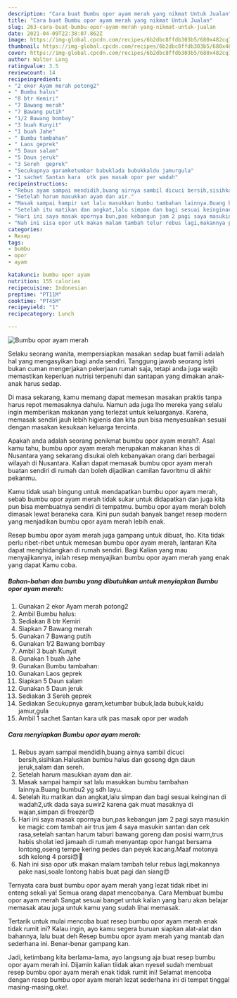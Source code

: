 ```yaml
---
description: "Cara buat Bumbu opor ayam merah yang nikmat Untuk Jualan"
title: "Cara buat Bumbu opor ayam merah yang nikmat Untuk Jualan"
slug: 263-cara-buat-bumbu-opor-ayam-merah-yang-nikmat-untuk-jualan
date: 2021-04-09T22:38:07.862Z
image: https://img-global.cpcdn.com/recipes/6b2dbc8ffdb303b5/680x482cq70/bumbu-opor-ayam-merah-foto-resep-utama.jpg
thumbnail: https://img-global.cpcdn.com/recipes/6b2dbc8ffdb303b5/680x482cq70/bumbu-opor-ayam-merah-foto-resep-utama.jpg
cover: https://img-global.cpcdn.com/recipes/6b2dbc8ffdb303b5/680x482cq70/bumbu-opor-ayam-merah-foto-resep-utama.jpg
author: Walter Long
ratingvalue: 3.5
reviewcount: 14
recipeingredient:
- "2 ekor Ayam merah potong2"
- " Bumbu halus"
- "8 btr Kemiri"
- "7 Bawang merah"
- "7 Bawang putih"
- "1/2 Bawang bombay"
- "3 buah Kunyit"
- "1 buah Jahe"
- " Bumbu tambahan"
- " Laos geprek"
- "5 Daun salam"
- "5 Daun jeruk"
- "3 Sereh  geprek"
- "Secukupnya garamketumbar bubuklada bubukkaldu jamurgula"
- "1 sachet Santan kara  utk pas masak opor per wadah"
recipeinstructions:
- "Rebus ayam sampai mendidih,buang airnya sambil dicuci bersih,sisihkan.Haluskan bumbu halus dan goseng dgn daun jeruk,salam dan sereh."
- "Setelah harum masukkan ayam dan air."
- "Masak sampai hampir sat lalu masukkan bumbu tambahan lainnya.Buang bumbu2 yg sdh layu."
- "Setelah itu matikan dan angkat,lalu simpan dan bagi sesuai keinginan di wadah2,utk dada saya suwir2 karena gak muat masaknya di wajan,simpan di freezer😊"
- "Hari ini saya masak opornya bun,pas kebangun jam 2 pagi saya masukin ke magic com tambah air trus jam 4 saya masukin santan dan cek rasa,setelah santan harum taburi bawang goreng dan posisi warm,trus habis sholat ied jamaah di rumah menyantap opor hangat bersama lontong,oseng tempe kering pedes dan peyek kacang.Maaf motonya sdh kelong 4 porsi😍🙏"
- "Nah ini sisa opor utk makan malam tambah telur rebus lagi,makannya pake nasi,soale lontong habis buat pagi dan siang😍"
categories:
- Resep
tags:
- bumbu
- opor
- ayam

katakunci: bumbu opor ayam 
nutrition: 155 calories
recipecuisine: Indonesian
preptime: "PT11M"
cooktime: "PT45M"
recipeyield: "1"
recipecategory: Lunch

---
```



![Bumbu opor ayam merah](https://img-global.cpcdn.com/recipes/6b2dbc8ffdb303b5/680x482cq70/bumbu-opor-ayam-merah-foto-resep-utama.jpg)

Selaku seorang wanita, mempersiapkan masakan sedap buat famili adalah hal yang mengasyikan bagi anda sendiri. Tanggung jawab seorang istri bukan cuman mengerjakan pekerjaan rumah saja, tetapi anda juga wajib memastikan keperluan nutrisi terpenuhi dan santapan yang dimakan anak-anak harus sedap.

Di masa  sekarang, kamu memang dapat memesan masakan praktis tanpa harus repot memasaknya dahulu. Namun ada juga lho mereka yang selalu ingin memberikan makanan yang terlezat untuk keluarganya. Karena, memasak sendiri jauh lebih higienis dan kita pun bisa menyesuaikan sesuai dengan masakan kesukaan keluarga tercinta. 



Apakah anda adalah seorang penikmat bumbu opor ayam merah?. Asal kamu tahu, bumbu opor ayam merah merupakan makanan khas di Nusantara yang sekarang disukai oleh kebanyakan orang dari berbagai wilayah di Nusantara. Kalian dapat memasak bumbu opor ayam merah buatan sendiri di rumah dan boleh dijadikan camilan favoritmu di akhir pekanmu.

Kamu tidak usah bingung untuk mendapatkan bumbu opor ayam merah, sebab bumbu opor ayam merah tidak sukar untuk didapatkan dan juga kita pun bisa membuatnya sendiri di tempatmu. bumbu opor ayam merah boleh dimasak lewat beraneka cara. Kini pun sudah banyak banget resep modern yang menjadikan bumbu opor ayam merah lebih enak.

Resep bumbu opor ayam merah juga gampang untuk dibuat, lho. Kita tidak perlu ribet-ribet untuk memesan bumbu opor ayam merah, lantaran Kita dapat menghidangkan di rumah sendiri. Bagi Kalian yang mau menyajikannya, inilah resep menyajikan bumbu opor ayam merah yang enak yang dapat Kamu coba.

<!--inarticleads1-->

##### Bahan-bahan dan bumbu yang dibutuhkan untuk menyiapkan Bumbu opor ayam merah:

1. Gunakan 2 ekor Ayam merah potong2
1. Ambil  Bumbu halus:
1. Sediakan 8 btr Kemiri
1. Siapkan 7 Bawang merah
1. Gunakan 7 Bawang putih
1. Gunakan 1/2 Bawang bombay
1. Ambil 3 buah Kunyit
1. Gunakan 1 buah Jahe
1. Gunakan  Bumbu tambahan:
1. Gunakan  Laos geprek
1. Siapkan 5 Daun salam
1. Gunakan 5 Daun jeruk
1. Sediakan 3 Sereh  geprek
1. Sediakan Secukupnya garam,ketumbar bubuk,lada bubuk,kaldu jamur,gula
1. Ambil 1 sachet Santan kara  utk pas masak opor per wadah




<!--inarticleads2-->

##### Cara menyiapkan Bumbu opor ayam merah:

1. Rebus ayam sampai mendidih,buang airnya sambil dicuci bersih,sisihkan.Haluskan bumbu halus dan goseng dgn daun jeruk,salam dan sereh.
1. Setelah harum masukkan ayam dan air.
1. Masak sampai hampir sat lalu masukkan bumbu tambahan lainnya.Buang bumbu2 yg sdh layu.
1. Setelah itu matikan dan angkat,lalu simpan dan bagi sesuai keinginan di wadah2,utk dada saya suwir2 karena gak muat masaknya di wajan,simpan di freezer😊
1. Hari ini saya masak opornya bun,pas kebangun jam 2 pagi saya masukin ke magic com tambah air trus jam 4 saya masukin santan dan cek rasa,setelah santan harum taburi bawang goreng dan posisi warm,trus habis sholat ied jamaah di rumah menyantap opor hangat bersama lontong,oseng tempe kering pedes dan peyek kacang.Maaf motonya sdh kelong 4 porsi😍🙏
1. Nah ini sisa opor utk makan malam tambah telur rebus lagi,makannya pake nasi,soale lontong habis buat pagi dan siang😍




Ternyata cara buat bumbu opor ayam merah yang lezat tidak ribet ini enteng sekali ya! Semua orang dapat mencobanya. Cara Membuat bumbu opor ayam merah Sangat sesuai banget untuk kalian yang baru akan belajar memasak atau juga untuk kamu yang sudah lihai memasak.

Tertarik untuk mulai mencoba buat resep bumbu opor ayam merah enak tidak rumit ini? Kalau ingin, ayo kamu segera buruan siapkan alat-alat dan bahannya, lalu buat deh Resep bumbu opor ayam merah yang mantab dan sederhana ini. Benar-benar gampang kan. 

Jadi, ketimbang kita berlama-lama, ayo langsung aja buat resep bumbu opor ayam merah ini. Dijamin kalian tiidak akan nyesel sudah membuat resep bumbu opor ayam merah enak tidak rumit ini! Selamat mencoba dengan resep bumbu opor ayam merah lezat sederhana ini di tempat tinggal masing-masing,oke!.

